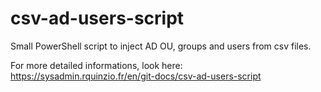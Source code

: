 # csv-ad-users-script
Small PowerShell script to inject AD OU, groups and users from csv files.

For more detailed informations, look here: https://sysadmin.rquinzio.fr/en/git-docs/csv-ad-users-script
